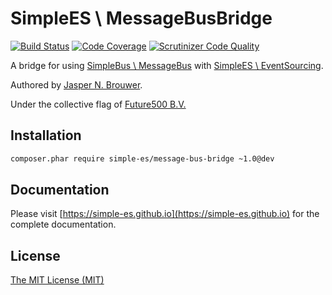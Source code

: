 # SimpleES \ MessageBusBridge

[![Build Status](https://travis-ci.org/simple-es/message-bus-bridge.svg?branch=master)](https://travis-ci.org/simple-es/message-bus-bridge)
[![Code Coverage](https://scrutinizer-ci.com/g/simple-es/message-bus-bridge/badges/coverage.png?b=master)](https://scrutinizer-ci.com/g/simple-es/message-bus-bridge/?branch=master)
[![Scrutinizer Code Quality](https://scrutinizer-ci.com/g/simple-es/message-bus-bridge/badges/quality-score.png?b=master)](https://scrutinizer-ci.com/g/simple-es/message-bus-bridge/?branch=master)

A bridge for using [SimpleBus \ MessageBus][messagebus] with [SimpleES \ EventSourcing][eventsourcing].

Authored by [Jasper N. Brouwer][jaspernbrouwer].

Under the collective flag of [Future500 B.V.][f500]

## Installation

```txt
composer.phar require simple-es/message-bus-bridge ~1.0@dev
```

## Documentation

Please visit [https://simple-es.github.io](https://simple-es.github.io) for the complete documentation.

## License

[The MIT License (MIT)][license]


[eventsourcing]: https://github.com/simple-es/event-sourcing
[messagebus]: https://github.com/SimpleBus/MessageBus
[f500]: https://github.com/f500
[jaspernbrouwer]: https://github.com/jaspernbrouwer
[license]: https://github.com/simple-es/message-bus-bridge/blob/master/LICENSE
